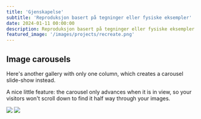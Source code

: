 ```yaml
---
title: 'Gjenskapelse'
subtitle: 'Reproduksjon basert på tegninger eller fysiske eksempler'
date: 2024-01-11 00:00:00
description: Reproduksjon basert på tegninger eller fysiske eksempler
featured_image: '/images/projects/recreate.png'
---
```


## 



## Image carousels

Here's another gallery with only one column, which creates a carousel slide-show instead.

A nice little feature: the carousel only advances when it is in view, so your visitors won't scroll down to find it half way through your images.

<div class="gallery" data-columns="1">
	<img src="/images/image.jpg">
	<img src="/images/image.jpg">
</div>

